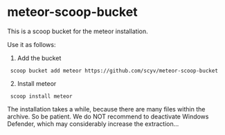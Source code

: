 # meteor-scoop-bucket

This is a scoop bucket for the meteor installation.

Use it as follows:

1. Add the bucket
```
 scoop bucket add meteor https://github.com/scyv/meteor-scoop-bucket
```

2. Install meteor
```
 scoop install meteor
```
The installation takes a while, because there are many files within the archive. So be patient. We do NOT recommend to deactivate Windows Defender, which may considerably increase the extraction...
